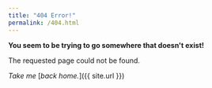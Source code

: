 ```yaml
---
title: "404 Error!"
permalink: /404.html
---
```


**You seem to be trying to go somewhere that doesn't exist!**

The requested page could not be found.

*Take me* [*back home.*]({{ site.url }})